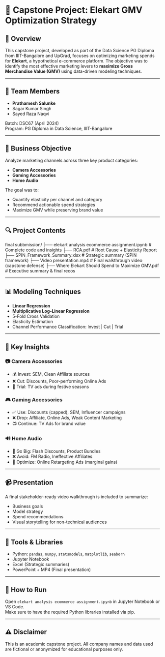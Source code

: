 # 🛒 Capstone Project: Elekart GMV Optimization Strategy

## 📌 Overview

This capstone project, developed as part of the Data Science PG Diploma from IIIT-Bangalore and UpGrad, focuses on optimizing marketing spends for **Elekart**, a hypothetical e-commerce platform. The objective was to identify the most effective marketing levers to **maximize Gross Merchandise Value (GMV)** using data-driven modeling techniques.

---

## 👥 Team Members

- **Prathamesh Salunke**
- Sagar Kumar Singh
- Sayed Raza Naqvi

Batch: DSC67 (April 2024)  
Program: PG Diploma in Data Science, IIIT-Bangalore

---

## 🎯 Business Objective

Analyze marketing channels across three key product categories:
- **Camera Accessories**
- **Gaming Accessories**
- **Home Audio**

The goal was to:
- Quantify elasticity per channel and category
- Recommend actionable spend strategies
- Maximize GMV while preserving brand value

---

## 🔍 Project Contents

final subbmission/
├── elekart analysis ecommerce assignment.ipynb # Complete code and insights
├── RCA.pdf # Root Cause + Elasticity Report
├── SPIN_Framework_Summary.xlsx # Strategic summary (SPIN framework)
├── Video presentation.mp4 # Final walkthrough video (capstone defense)
├── Where Elekart Should Spend to Maximize GMV.pdf # Executive summary & final recos




---

## 📊 Modeling Techniques

- **Linear Regression**
- **Multiplicative Log-Linear Regression**
- 5-Fold Cross Validation
- Elasticity Estimation
- Channel Performance Classification: Invest | Cut | Trial

---

## 🧠 Key Insights

### 📷 Camera Accessories
- 💰 Invest: SEM, Clean Affiliate sources
- ❌ Cut: Discounts, Poor-performing Online Ads
- 🧪 Trial: TV ads during festive seasons

### 🎮 Gaming Accessories
- ✅ Use: Discounts (capped), SEM, Influencer campaigns
- ❌ Drop: Affiliate, Online Ads, Weak Content Marketing
- 📺 Continue: TV Ads for brand value

### 🔊 Home Audio
- 🧨 Go Big: Flash Discounts, Product Bundles
- ❌ Avoid: FM Radio, Ineffective Affiliates
- 🔁 Optimize: Online Retargeting Ads (marginal gains)

---

## 📹 Presentation

A final stakeholder-ready video walkthrough is included to summarize:
- Business goals
- Model strategy
- Spend recommendations
- Visual storytelling for non-technical audiences

---

## 📌 Tools & Libraries

- Python: `pandas`, `numpy`, `statsmodels`, `matplotlib`, `seaborn`
- Jupyter Notebook
- Excel (Strategic summaries)
- PowerPoint + MP4 (Final presentation)

---

## 📁 How to Run

Open `elekart analysis ecommerce assignment.ipynb` in Jupyter Notebook or VS Code.  
Make sure to have the required Python libraries installed via pip.

---

## ⚠️ Disclaimer

This is an academic capstone project. All company names and data used are fictional or anonymized for educational purposes only.
